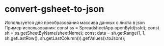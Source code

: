 # convert-gsheet-to-json
Используется для преобразования массива данных с листа в json
Пример использования:
const ss = SpreadsheetApp.openById(ssId);
const sh = ss.getSheetByName(sheetName);
const data = sh.getRange(1, 1, sh.getLastRow(), sh.getLastColumn()).getValues().toJson();

